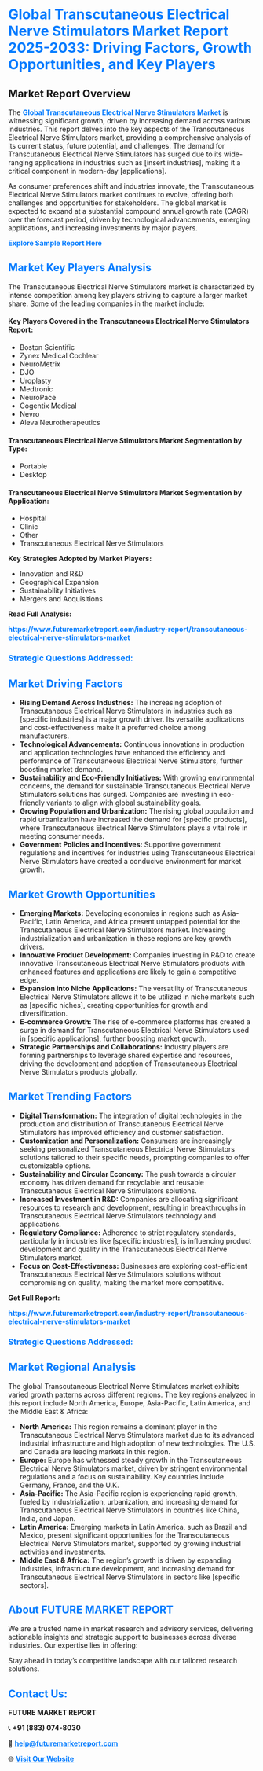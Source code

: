 <h1 style="color: #007BFF;">Global Transcutaneous Electrical Nerve Stimulators Market Report 2025-2033: Driving Factors, Growth Opportunities, and Key Players</h1>

<section id="overview">
<h2>Market Report Overview</h2>
<p>The <a href="https://www.futuremarketreport.com/industry-report/transcutaneous-electrical-nerve-stimulators-market" style="color: #007BFF; text-decoration: none;"><strong>Global Transcutaneous Electrical Nerve Stimulators Market</strong></a> is witnessing significant growth, driven by increasing demand across various industries. This report delves into the key aspects of the Transcutaneous Electrical Nerve Stimulators market, providing a comprehensive analysis of its current status, future potential, and challenges. The demand for Transcutaneous Electrical Nerve Stimulators has surged due to its wide-ranging applications in industries such as [insert industries], making it a critical component in modern-day [applications].</p>
<p>As consumer preferences shift and industries innovate, the Transcutaneous Electrical Nerve Stimulators market continues to evolve, offering both challenges and opportunities for stakeholders. The global market is expected to expand at a substantial compound annual growth rate (CAGR) over the forecast period, driven by technological advancements, emerging applications, and increasing investments by major players.</p>
</section>

<section id="overview">
<p><a href="https://www.futuremarketreport.com/request-sample/reportId=122174" style="color: #007BFF; text-decoration: none;"><strong>Explore Sample Report Here</strong></a></p>
</section>

<section id="key-players">
<h2 style="color: #007BFF;">Market Key Players Analysis</h2>
<p>The Transcutaneous Electrical Nerve Stimulators market is characterized by intense competition among key players striving to capture a larger market share. Some of the leading companies in the market include:</p>
<h4>Key Players Covered in the Transcutaneous Electrical Nerve Stimulators Report:</h4>
<ul><li>Boston Scientific</li><li>Zynex Medical Cochlear</li><li>NeuroMetrix</li><li>DJO</li><li>Uroplasty</li><li>Medtronic</li><li>NeuroPace</li><li>Cogentix Medical</li><li>Nevro</li><li>Aleva Neurotherapeutics</li></ul>
<h4>Transcutaneous Electrical Nerve Stimulators Market Segmentation by Type:</h4>
<ul><li>Portable</li><li>Desktop</li></ul>

<h4>Transcutaneous Electrical Nerve Stimulators Market Segmentation by Application:</h4>
<ul><li>Hospital</li><li>Clinic</li><li>Other</li><li>Transcutaneous Electrical Nerve Stimulators</li></ul>
<p><strong>Key Strategies Adopted by Market Players:</strong></p>
<ul>
<li>Innovation and R&D</li>
<li>Geographical Expansion</li>
<li>Sustainability Initiatives</li>
<li>Mergers and Acquisitions</li>
</ul>
</section>

<section>
<p><strong>Read Full Analysis: </strong></p><a href="https://www.futuremarketreport.com/industry-report/transcutaneous-electrical-nerve-stimulators-market" style="color: #007BFF; text-decoration: none;"><strong>https://www.futuremarketreport.com/industry-report/transcutaneous-electrical-nerve-stimulators-market</strong></a>
<h3 style="color: #007BFF;">Strategic Questions Addressed:</h3>
</section>

<section id="driving-factors">
<h2 style="color: #007BFF;">Market Driving Factors</h2>
<ul>
<li><strong>Rising Demand Across Industries:</strong> The increasing adoption of Transcutaneous Electrical Nerve Stimulators in industries such as [specific industries] is a major growth driver. Its versatile applications and cost-effectiveness make it a preferred choice among manufacturers.</li>
<li><strong>Technological Advancements:</strong> Continuous innovations in production and application technologies have enhanced the efficiency and performance of Transcutaneous Electrical Nerve Stimulators, further boosting market demand.</li>
<li><strong>Sustainability and Eco-Friendly Initiatives:</strong> With growing environmental concerns, the demand for sustainable Transcutaneous Electrical Nerve Stimulators solutions has surged. Companies are investing in eco-friendly variants to align with global sustainability goals.</li>
<li><strong>Growing Population and Urbanization:</strong> The rising global population and rapid urbanization have increased the demand for [specific products], where Transcutaneous Electrical Nerve Stimulators plays a vital role in meeting consumer needs.</li>
<li><strong>Government Policies and Incentives:</strong> Supportive government regulations and incentives for industries using Transcutaneous Electrical Nerve Stimulators have created a conducive environment for market growth.</li>
</ul>
</section>

<section id="growth-opportunities">
<h2 style="color: #007BFF;">Market Growth Opportunities</h2>
<ul>
<li><strong>Emerging Markets:</strong> Developing economies in regions such as Asia-Pacific, Latin America, and Africa present untapped potential for the Transcutaneous Electrical Nerve Stimulators market. Increasing industrialization and urbanization in these regions are key growth drivers.</li>
<li><strong>Innovative Product Development:</strong> Companies investing in R&D to create innovative Transcutaneous Electrical Nerve Stimulators products with enhanced features and applications are likely to gain a competitive edge.</li>
<li><strong>Expansion into Niche Applications:</strong> The versatility of Transcutaneous Electrical Nerve Stimulators allows it to be utilized in niche markets such as [specific niches], creating opportunities for growth and diversification.</li>
<li><strong>E-commerce Growth:</strong> The rise of e-commerce platforms has created a surge in demand for Transcutaneous Electrical Nerve Stimulators used in [specific applications], further boosting market growth.</li>
<li><strong>Strategic Partnerships and Collaborations:</strong> Industry players are forming partnerships to leverage shared expertise and resources, driving the development and adoption of Transcutaneous Electrical Nerve Stimulators products globally.</li>
</ul>
</section>

<section id="trending-factors">
<h2 style="color: #007BFF;">Market Trending Factors</h2>
<ul>
<li><strong>Digital Transformation:</strong> The integration of digital technologies in the production and distribution of Transcutaneous Electrical Nerve Stimulators has improved efficiency and customer satisfaction.</li>
<li><strong>Customization and Personalization:</strong> Consumers are increasingly seeking personalized Transcutaneous Electrical Nerve Stimulators solutions tailored to their specific needs, prompting companies to offer customizable options.</li>
<li><strong>Sustainability and Circular Economy:</strong> The push towards a circular economy has driven demand for recyclable and reusable Transcutaneous Electrical Nerve Stimulators solutions.</li>
<li><strong>Increased Investment in R&D:</strong> Companies are allocating significant resources to research and development, resulting in breakthroughs in Transcutaneous Electrical Nerve Stimulators technology and applications.</li>
<li><strong>Regulatory Compliance:</strong> Adherence to strict regulatory standards, particularly in industries like [specific industries], is influencing product development and quality in the Transcutaneous Electrical Nerve Stimulators market.</li>
<li><strong>Focus on Cost-Effectiveness:</strong> Businesses are exploring cost-efficient Transcutaneous Electrical Nerve Stimulators solutions without compromising on quality, making the market more competitive.</li>
</ul>
</section>

<section>
<p><strong>Get Full Report: </strong></p><a href="https://www.futuremarketreport.com/industry-report/transcutaneous-electrical-nerve-stimulators-market" style="color: #007BFF; text-decoration: none;"><strong>https://www.futuremarketreport.com/industry-report/transcutaneous-electrical-nerve-stimulators-market</strong></a>
<h3 style="color: #007BFF;">Strategic Questions Addressed:</h3>
</section>


<section id="regional-analysis">
<h2 style="color: #007BFF;">Market Regional Analysis</h2>
<p>The global Transcutaneous Electrical Nerve Stimulators market exhibits varied growth patterns across different regions. The key regions analyzed in this report include North America, Europe, Asia-Pacific, Latin America, and the Middle East & Africa:</p>
<ul>
<li><strong>North America:</strong> This region remains a dominant player in the Transcutaneous Electrical Nerve Stimulators market due to its advanced industrial infrastructure and high adoption of new technologies. The U.S. and Canada are leading markets in this region.</li>
<li><strong>Europe:</strong> Europe has witnessed steady growth in the Transcutaneous Electrical Nerve Stimulators market, driven by stringent environmental regulations and a focus on sustainability. Key countries include Germany, France, and the U.K.</li>
<li><strong>Asia-Pacific:</strong> The Asia-Pacific region is experiencing rapid growth, fueled by industrialization, urbanization, and increasing demand for Transcutaneous Electrical Nerve Stimulators in countries like China, India, and Japan.</li>
<li><strong>Latin America:</strong> Emerging markets in Latin America, such as Brazil and Mexico, present significant opportunities for the Transcutaneous Electrical Nerve Stimulators market, supported by growing industrial activities and investments.</li>
<li><strong>Middle East & Africa:</strong> The region’s growth is driven by expanding industries, infrastructure development, and increasing demand for Transcutaneous Electrical Nerve Stimulators in sectors like [specific sectors].</li>
</ul>
</section>

<footer>
<h2 style="color: #007BFF;">About FUTURE MARKET REPORT</h2>
<p>We are a trusted name in market research and advisory services, delivering actionable insights and strategic support to businesses across diverse industries. Our expertise lies in offering:</p>

<p>Stay ahead in today’s competitive landscape with our tailored research solutions.</p>

<h2 style="color: #007BFF;">Contact Us:</h2>
<p><strong>FUTURE MARKET REPORT</strong></p>
<p>📞 <strong>+91 (883) 074-8030</strong></p>
<p>📧 <strong><a href="mailto:help@futuremarketreport.com" style="color: #007BFF;">help@futuremarketreport.com</a></strong></p>
<p>🌐 <strong><a href="https://www.futuremarketreport.com/" style="color: #007BFF;">Visit Our Website</a></strong></p>
</footer>